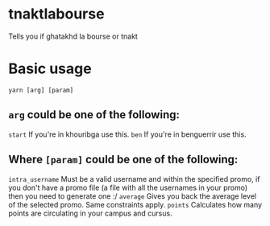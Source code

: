 # tnaktlabourse
Tells you if ghatakhd la bourse or tnakt


# Basic usage
`yarn [arg] [param]`

## `arg` could be one of the following:
`start` If you're in khouribga use this.
`ben` If you're in benguerrir use this.

## Where `[param]` could be one of the following:
`intra_username` Must be a valid username and within the specified promo, if you don't have a promo file (a file with all the usernames in your promo) then you need to generate one :/
`average` Gives you back the average level of the selected promo. Same constraints apply.
`points` Calculates how many points are circulating in your campus and cursus.
